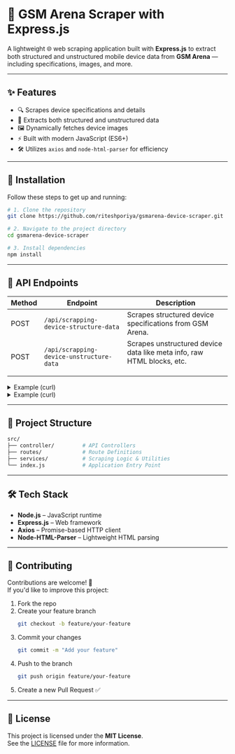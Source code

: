# 📱 GSM Arena Scraper with Express.js

A lightweight 🌐 web scraping application built with **Express.js** to extract both structured and unstructured mobile device data from **GSM Arena** — including specifications, images, and more.

---

## ✨ Features

- 🔍 Scrapes device specifications and details  
- 📂 Extracts both structured and unstructured data  
- 🖼️ Dynamically fetches device images  
- ⚡ Built with modern JavaScript (ES6+)  
- 🛠️ Utilizes `axios` and `node-html-parser` for efficiency  

---

## 🚀 Installation

Follow these steps to get up and running:

```bash
# 1. Clone the repository
git clone https://github.com/riteshporiya/gsmarena-device-scraper.git

# 2. Navigate to the project directory
cd gsmarena-device-scraper

# 3. Install dependencies
npm install
```

---

## 📡 API Endpoints

| Method | Endpoint                                  | Description |
|--------|-------------------------------------------|-------------|
| POST   | `/api/scrapping-device-structure-data`    | Scrapes structured device specifications from GSM Arena. 
| POST   | `/api/scrapping-device-unstructure-data`  | Scrapes unstructured device data like meta info, raw HTML blocks, etc. <br><br>

<details><summary>Example (curl)</summary>

```bash
curl --location 'http://localhost:3000/api/scrapping-device-structure-data' \
--header 'Content-Type: application/json' \
--data '{
    "data": {
        "deviceUrl": "https://www.gsmarena.com/samsung_galaxy_s25_ultra-13322.php"
    }
}'
```
</details>


 <details><summary>Example (curl)</summary>

```bash
curl --location 'http://localhost:3000/api/scrapping-device-unstructure-data' \
--header 'Content-Type: application/json' \
--data '{
    "data": {
        "deviceUrl": "https://www.gsmarena.com/samsung_galaxy_s25_ultra-13322.php"
    }
}'
```
</details>


---

## 📂 Project Structure

```bash
src/
├── controller/         # API Controllers
├── routes/             # Route Definitions
├── services/           # Scraping Logic & Utilities
└── index.js            # Application Entry Point
```

---

## 🛠️ Tech Stack

- **Node.js** – JavaScript runtime  
- **Express.js** – Web framework  
- **Axios** – Promise-based HTTP client  
- **Node-HTML-Parser** – Lightweight HTML parsing  

---

## 🤝 Contributing

Contributions are welcome! 🎉  
If you'd like to improve this project:

1. Fork the repo  
2. Create your feature branch  
   ```bash
   git checkout -b feature/your-feature
   ```
3. Commit your changes  
   ```bash
   git commit -m "Add your feature"
   ```
4. Push to the branch  
   ```bash
   git push origin feature/your-feature
   ```
5. Create a new Pull Request ✅

---

## 📜 License

This project is licensed under the **MIT License**.  
See the [LICENSE](./LICENSE) file for more information.
